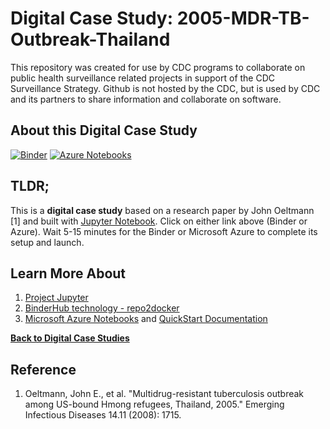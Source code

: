 # Digital Case Study: 2005-MDR-TB-Outbreak-Thailand

This repository was created for use by CDC programs to collaborate on public health surveillance related projects in support of the CDC Surveillance Strategy. Github is not hosted by the CDC, but is used by CDC and its partners to share information and collaborate on software.

## About this Digital Case Study

[![Binder](https://beta.mybinder.org/badge.svg)](https://beta.mybinder.org/v2/gh/PHI-Case-Studies/2005-MDR-TB-Outbreak-Thailand/master) [![Azure Notebooks](https://notebooks.azure.com/launch.png)](https://notebooks.azure.com/import/gh/PHI-Case-Studies/2005-MDR-TB-Outbreak-Thailand)

## TLDR;
This is a **digital case study** based on a research paper by John Oeltmann [1] and built with [Jupyter Notebook](https://jupyter.org/). Click on either link above (Binder or Azure). Wait 5-15 minutes for the Binder or Microsoft Azure to complete its setup and launch.

## Learn More About
1. [Project Jupyter](https://jupyter.org/)
2. [BinderHub technology - repo2docker](https://repo2docker.readthedocs.io/en/latest/)
3. [Microsoft Azure Notebooks](https://notebooks.azure.com/) and [QuickStart Documentation](https://docs.microsoft.com/en-us/azure/notebooks/)

**[Back to Digital Case Studies](https://github.com/PHI-Case-Studies)**

## Reference
1. Oeltmann, John E., et al. "Multidrug-resistant tuberculosis outbreak among US-bound Hmong refugees, Thailand, 2005." Emerging Infectious Diseases 14.11 (2008): 1715.
